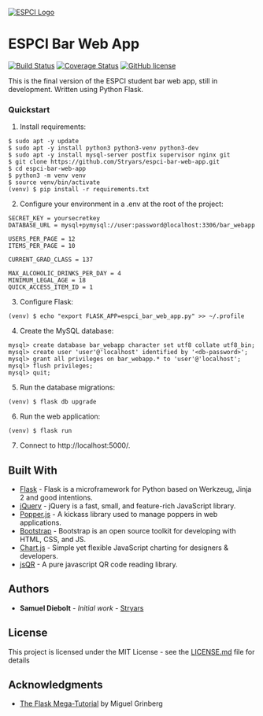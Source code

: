 [![ESPCI Logo](https://i.imgur.com/qDFBCkQ.png)](https://www.espci.fr/en/)

# ESPCI Bar Web App

[![Build Status](https://travis-ci.org/Stryars/espci-bar-web-app.svg?branch=master)](https://travis-ci.org/Stryars/espci-bar-web-app)
[![Coverage Status](https://coveralls.io/repos/github/Stryars/espci-bar-web-app/badge.svg)](https://coveralls.io/github/Stryars/espci-bar-web-app)
[![GitHub license](https://img.shields.io/badge/License-MIT-green.svg)](https://raw.githubusercontent.com/Stryars/espci-bar-web-app/master/LICENSE.md)

This is the final version of the ESPCI student bar web app, still in development. Written using Python Flask.

### Quickstart

1. Install requirements:
```
$ sudo apt -y update
$ sudo apt -y install python3 python3-venv python3-dev
$ sudo apt -y install mysql-server postfix supervisor nginx git
$ git clone https://github.com/Stryars/espci-bar-web-app.git
$ cd espci-bar-web-app
$ python3 -m venv venv
$ source venv/bin/activate
(venv) $ pip install -r requirements.txt
```

2. Configure your environment in a .env at the root of the project:
```
SECRET_KEY = yoursecretkey
DATABASE_URL = mysql+pymysql://user:password@localhost:3306/bar_webapp

USERS_PER_PAGE = 12
ITEMS_PER_PAGE = 10

CURRENT_GRAD_CLASS = 137

MAX_ALCOHOLIC_DRINKS_PER_DAY = 4
MINIMUM_LEGAL_AGE = 18
QUICK_ACCESS_ITEM_ID = 1
```

3. Configure Flask:
```
(venv) $ echo "export FLASK_APP=espci_bar_web_app.py" >> ~/.profile
```

4. Create the MySQL database:
```
mysql> create database bar_webapp character set utf8 collate utf8_bin;
mysql> create user 'user'@'localhost' identified by '<db-password>';
mysql> grant all privileges on bar_webapp.* to 'user'@'localhost';
mysql> flush privileges;
mysql> quit;
```

5. Run the database migrations:
```
(venv) $ flask db upgrade
```

6. Run the web application:
```
(venv) $ flask run
```

7. Connect to http://localhost:5000/.

## Built With

* [Flask](http://flask.pocoo.org) - Flask is a microframework for Python based on Werkzeug, Jinja 2 and good intentions.
* [jQuery](https://jquery.com) - jQuery is a fast, small, and feature-rich JavaScript library.
* [Popper.js](https://popper.js.org) - A kickass library
used to manage poppers in web applications.
* [Bootstrap](https://getbootstrap.com) - Bootstrap is an open source toolkit for developing with HTML, CSS, and JS.
* [Chart.js](https://www.chartjs.org) - Simple yet flexible JavaScript charting for designers & developers.
* [jsQR](https://github.com/cozmo/jsQR) - A pure javascript QR code reading library.

## Authors

* **Samuel Diebolt** - *Initial work* - [Stryars](https://github.com/Stryars)

## License

This project is licensed under the MIT License - see the [LICENSE.md](LICENSE.md) file for details

## Acknowledgments

* [The Flask Mega-Tutorial](https://blog.miguelgrinberg.com/post/the-flask-mega-tutorial-part-i-hello-world) by Miguel Grinberg
